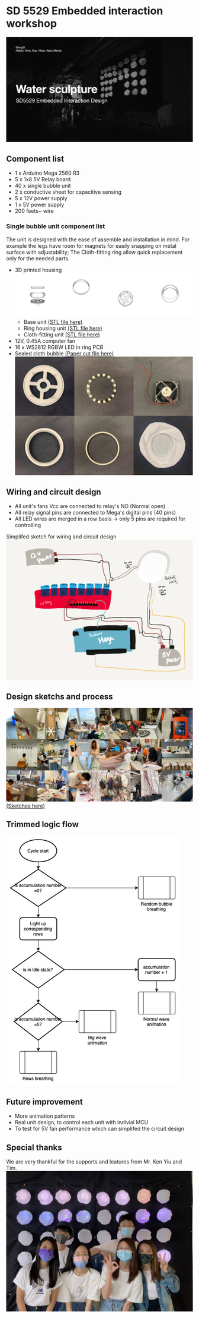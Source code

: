 # SD 5529 Embedded interaction workshop
![](./Assets%20and%20resources/cover.jpg)
## Component list
- 1 x Arduino Mega 2560 R3
- 5 x 1x8 5V Relay board
- 40 x single bubble unit
- 2 x conductive sheet for capacitive sensing
- 5 x 12V power supply
- 1 x 5V power supply
- 200 feets+ wire
### Single bubble unit component list
The unit is designed with the ease of assemble and installation in mind. For example the legs have room for magnets for easily snapping on metal surface with adjustability; The Cloth-fitting ring allow quick replacement only for the needed parts.

- 3D printed housing
![](./Assets%20and%20resources/3dmerged.png)
  - Base unit [(STL file here)](/Assets%20and%20resources/3dprint/base_wleg_0512f.stl)
  - Ring housing unit [(STL file here)](/Assets%20and%20resources/3dprint/ring_housing_merged_0511f.stl)
  - Cloth-fitting unit [(STL file here)](/Assets%20and%20resources/3dprint/ring_lock_fit_0511.stl)
- 12V, 0.45A  computer fan
- 16 x WS2812 RGBW LED in ring PCB
- Sealed cloth bubble [(Paper cut file here)](/Assets%20and%20resources/IMG_3083.png)
![](./Assets%20and%20resources/Image-2.jpeg)

## Wiring and circuit design
- All unit's fans Vcc are connected to relay's NO (Normal open)
- All relay signal pins are connected to Mega's digital pins (40 pins)
- All LED wires are merged in a row basis -> only 5 pins are required for controlling

Simplifed sketch for wiring and circuit design
![](./Assets%20and%20resources/wiring.png)

## Design sketchs and process
![](./Assets%20and%20resources/process.jpeg)
[(Sketches here)](./Assets%20and%20resources/design-logbook.pdf)
## Trimmed logic flow
![](./Assets%20and%20resources/logicflow.jpg)

## Future improvement
- More animation patterns
- Real unit design, to control each unit with indivial MCU
- To test for 5V fan performance which can simplifed the circuit design

## Special thanks
We are very thankful for the supports and leatures from Mr. Ken Yiu and Tim.
![](./Assets%20and%20resources/group.JPG)